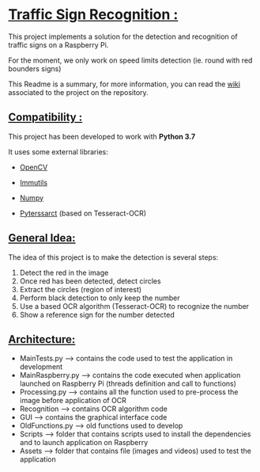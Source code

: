 # <ins> Traffic Sign Recognition : </ins>

This project implements a solution for the detection and recognition of traffic signs on a Raspberry Pi.  

For the moment, we only work on speed limits detection (ie. round with red bounders signs)

This Readme is a summary, for more information, you can read the [wiki](https://gitlab.com/julienbrunet21/traffic-sign-recognition/wikis/wiki/home) associated to the project on the repository. 

## <ins> Compatibility : </ins>
This project has been developed to work with **Python 3.7**

It uses some external libraries:
<ul>
<li> 

[OpenCV](https://opencv-python-tutroals.readthedocs.io/en/latest/py_tutorials/py_setup/py_intro/py_intro.html) 

</li>
<li> 

[Immutils](https://github.com/jrosebr1/imutils) 

</li>
<li> 

[Numpy](https://numpy.org/) 

</li>
<li> 

[Pyterssarct](https://github.com/madmaze/pytesseract) (based on Tesseract-OCR) 


</li>
</ul>

## <ins> General Idea: </ins>
The idea of this project is to make the detection is several steps:
<ol>
    <li> Detect the red in the image </li>
    <li> Once red has been detected, detect circles </li>
    <li> Extract the circles (region of interest) </li>
    <li> Perform black detection to only keep the number </li>
    <li> Use a based OCR algorithm (Tesseract-OCR) to recognize the number </li>
    <li> Show a reference sign for the number detected </li>
</ol>

## <ins> Architecture: </ins>
<ul>
    <li>MainTests.py --> contains the code used to test the application in development</li>
    <li>MainRaspberry.py --> contains the code executed when application launched on Raspberry Pi (threads definition
    and call to functions)</li>
    <li>Processing.py --> contains all the function used to pre-process the image before application of OCR</li>
    <li>Recognition --> contains OCR algorithm code</li>
    <li>GUI --> contains the graphical interface code</li>
    <li>OldFunctions.py --> old functions used to develop</li>
    <li>Scripts --> folder that contains scripts used to install the dependencies and to launch application on Raspberry</li>
    <li>Assets --> folder that contains file (images and videos) used to test the application</li>
</ul>
